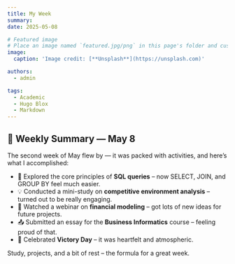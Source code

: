 ```yaml
---
title: My Week
summary: 
date: 2025-05-08

# Featured image
# Place an image named `featured.jpg/png` in this page's folder and customize its options here.
image:
  caption: 'Image credit: [**Unsplash**](https://unsplash.com)'

authors:
  - admin

tags:
  - Academic
  - Hugo Blox
  - Markdown
---
```


## 📅 Weekly Summary — May 8  

The second week of May flew by — it was packed with activities, and here’s what I accomplished:  

- 📘 Explored the core principles of **SQL queries** – now SELECT, JOIN, and GROUP BY feel much easier.  
- 💡 Conducted a mini-study on **competitive environment analysis** – turned out to be really engaging.  
- 🧠 Watched a webinar on **financial modeling** – got lots of new ideas for future projects.  
- 📤 Submitted an essay for the **Business Informatics** course – feeling proud of that.  
- 🎉 Celebrated **Victory Day** – it was heartfelt and atmospheric.  

Study, projects, and a bit of rest – the formula for a great week.

